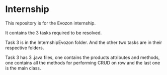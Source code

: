 # Internship


This repository is for the Evozon internship. 

It contains the 3 tasks required to be resolved. 

Task 3 is in the InternshipEvozon folder. And the other two tasks are in their respective folders.

Task 3 has 3 .java files, one contains the products attributes and methods, one contains all the methods for performing CRUD on row and the last one is the main class.
